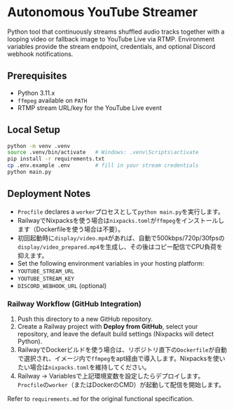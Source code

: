# Autonomous YouTube Streamer

Python tool that continuously streams shuffled audio tracks together with a looping video or fallback image to YouTube Live via RTMP. Environment variables provide the stream endpoint, credentials, and optional Discord webhook notifications.

## Prerequisites
- Python 3.11.x
- `ffmpeg` available on `PATH`
- RTMP stream URL/key for the YouTube Live event

## Local Setup
```bash
python -m venv .venv
source .venv/bin/activate   # Windows: .venv\Scripts\activate
pip install -r requirements.txt
cp .env.example .env        # fill in your stream credentials
python main.py
```

## Deployment Notes
- `Procfile` declares a `worker`プロセスとして`python main.py`を実行します。
- RailwayでNixpacksを使う場合は`nixpacks.toml`が`ffmpeg`をインストールします（Dockerfileを使う場合は不要）。
- 初回起動時に`display/video.mp4`があれば、自動で500kbps/720p/30fpsの`display/video_prepared.mp4`を生成し、その後はコピー配信でCPU負荷を抑えます。
- Set the following environment variables in your hosting platform:
- `YOUTUBE_STREAM_URL`
- `YOUTUBE_STREAM_KEY`
- `DISCORD_WEBHOOK_URL` (optional)

### Railway Workflow (GitHub Integration)
1. Push this directory to a new GitHub repository.
2. Create a Railway project with **Deploy from GitHub**, select your repository, and leave the default build settings (Nixpacks will detect Python).
3. RailwayでDockerビルドを使う場合は、リポジトリ直下の`Dockerfile`が自動で選択され、イメージ内で`ffmpeg`をapt経由で導入します。Nixpacksを使いたい場合は`nixpacks.toml`を維持してください。
4. Railway → Variablesで上記環境変数を設定したらデプロイします。`Procfile`の`worker`（またはDockerのCMD）が起動して配信を開始します。

Refer to `requirements.md` for the original functional specification.
